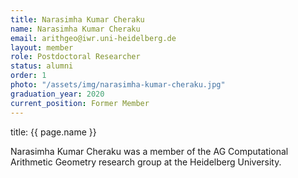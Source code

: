 ```yaml
---
title: Narasimha Kumar Cheraku
name: Narasimha Kumar Cheraku
email: arithgeo@iwr.uni-heidelberg.de
layout: member
role: Postdoctoral Researcher
status: alumni
order: 1
photo: "/assets/img/narasimha-kumar-cheraku.jpg"
graduation_year: 2020
current_position: Former Member
---
```

title: {{ page.name }}

Narasimha Kumar Cheraku was a member of the AG Computational Arithmetic Geometry research group at the Heidelberg University.
